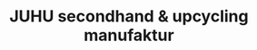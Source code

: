 ---
title: "JUHU secondhand & upcycling manufaktur"
url: /halle-saale/juhu-secondhand-und-upcycling-manufaktur/
shop: Kleidung
---